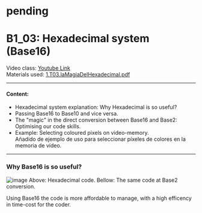 # pending

# B1_03: Hexadecimal system (Base16)
Video class: [Youtube Link](https://youtu.be/69aj0Vs8D8c)  
Materials used: [ 1.T03.laMagiaDelHexadecimal.pdf ](https://github.com/alexandrglm/elearning_tools/blob/9fbf9fd84dfc8a0c79fb6fee964eee4361816353/z80asmmooc/contents/Course/MODULE_1%3ASprite_in_machine_Code/B01_THEORY/B01_materials/1.T03.laMagiaDelHexadecimal.pdf)
***

#### Content:  
- Hexadecimal system explanation: Why Hexadecimal is so useful?  
- Passing Base16 to Base10 and vice versa.  
- The "magic" in the direct conversion between Base16 and Base2: Optimising our code skills.  
- Example: Selecting coloured pixels on video-memory.  
Añadido de ejemplo de uso para seleccionar píxeles de colores en la memoria de vídeo.  
***


### Why Base16 is so useful?
![image](https://github.com/user-attachments/assets/a5bdb494-fc05-4a46-a45d-8679a293d961)
Above: Hexadecimal code.
Bellow: The same code at Base2 conversion.

Using Base16 the code is more affordable to manage, with a high efficency in time-cost for the coder.
